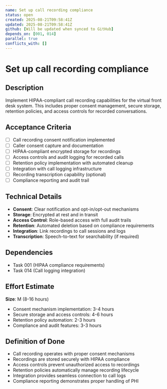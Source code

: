 ```yaml
---
name: Set up call recording compliance
status: open
created: 2025-08-21T09:58:41Z
updated: 2025-08-21T09:58:41Z
github: [Will be updated when synced to GitHub]
depends_on: [001, 014]
parallel: true
conflicts_with: []
---
```


# Set up call recording compliance

## Description
Implement HIPAA-compliant call recording capabilities for the virtual front desk system. This includes proper consent management, secure storage, retention policies, and access controls for recorded conversations.

## Acceptance Criteria
- [ ] Call recording consent notification implemented
- [ ] Caller consent capture and documentation
- [ ] HIPAA-compliant encrypted storage for recordings
- [ ] Access controls and audit logging for recorded calls
- [ ] Retention policy implementation with automated cleanup
- [ ] Integration with call logging infrastructure
- [ ] Recording transcription capability (optional)
- [ ] Compliance reporting and audit trail

## Technical Details
- **Consent**: Clear notification and opt-in/opt-out mechanisms
- **Storage**: Encrypted at rest and in transit
- **Access Control**: Role-based access with full audit trails
- **Retention**: Automated deletion based on compliance requirements
- **Integration**: Link recordings to call sessions and logs
- **Transcription**: Speech-to-text for searchability (if required)

## Dependencies
- Task 001 (HIPAA compliance requirements)
- Task 014 (Call logging integration)

## Effort Estimate
**Size**: M (8-16 hours)
- Consent mechanism implementation: 3-4 hours
- Secure storage and access controls: 4-6 hours
- Retention policy automation: 2-3 hours
- Compliance and audit features: 3-3 hours

## Definition of Done
- Call recording operates with proper consent mechanisms
- Recordings are stored securely with HIPAA compliance
- Access controls prevent unauthorized access to recordings
- Retention policies automatically manage recording lifecycle
- Integration provides seamless connection to call logs
- Compliance reporting demonstrates proper handling of PHI